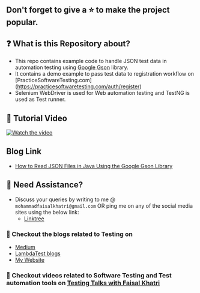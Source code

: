 ## Don't forget to give a :star: to make the project popular.

## :question: What is this Repository about?

- This repo contains example code to handle JSON test data in automation testing
  using [Google Gson](https://github.com/google/gson) library.
- It contains a demo example to pass test data to registration workflow on [PracticeSoftwareTesting.com]
  (https://practicesoftwaretesting.com/auth/register)
- Selenium WebDriver is used for Web automation testing and TestNG is used as Test runner.

## :movie_camera: Tutorial Video

[![Watch the video](https://img.youtube.com/vi/9a7WOl_VUog/hqdefault.jpg)](https://youtu.be/9a7WOl_VUog?si=NiApp49KBcz9Lqdu)

## Blog Link

- [How to Read JSON Files in Java Using the Google Gson Library](https://dzone.com/articles/how-to-read-json-files-in-java-using-google-gson-l)

## 🧬 Need Assistance?

- Discuss your queries by writing to me @ `mohammadfaisalkhatri@gmail.com`
  OR ping me on any of the social media sites using the below link:
    - [Linktree](https://linktr.ee/faisalkhatri)

### :thought_balloon: Checkout the blogs related to Testing on

- [Medium](https://medium.com/@iamfaisalkhatri)
- [LambdaTest blogs](https://www.lambdatest.com/blog/author/mfaisalkhatri/)
- [My Website](https://mfaisalkhatri.github.io)

### :bookmark: Checkout videos related to Software Testing and Test automation tools on [Testing Talks with Faisal Khatri](https://www.youtube.com/@faisalkhatriqa)
